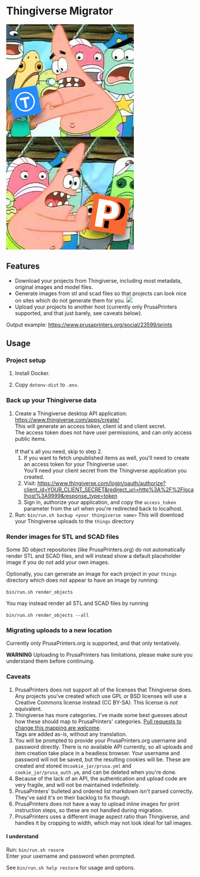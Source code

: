# Thingiverse Migrator
![Push it over there](assets/patrick.jpg)

## Features

* Download your projects from Thingiverse, including most metadata, original images and model files.
* Generate images from stl and scad files so that projects can look nice on sites which do not generate them for you. [<img src="https://github.com/Billiam/thingiverse-migrator/raw/master/assets/render.png" width=100>](https://github.com/Billiam/thingiverse-migrator/raw/master/assets/render.png)
* Upload your projects to another host (currently only PrusaPrinters supported, and that just barely, see caveats below).

Output example: https://www.prusaprinters.org/social/23599/prints

## Usage

### Project setup

1. Install Docker.

2. Copy `dotenv-dist` to `.env`.

### Back up your Thingiverse data

1. Create a Thingiverse desktop API application: https://www.thingiverse.com/apps/create/  
This will generate an access token, client id and client secret.  
The access token does not have user permissions, and can only access public items.  
<br>If that's all you need, skip to step 2.
    1. If you want to fetch unpublished items as well, you'll need to create an access token for your Thingiverse user.  
  You'll need your client secret from the Thingiverse application you created.
    2. Visit: https://www.thingiverse.com/login/oauth/authorize?client_id=YOUR_CLIENT_SECRET&redirect_uri=http%3A%2F%2Flocalhost%3A9999&response_type=token
    3. Sign in, authorize your application, and copy the `access_token` parameter from the url when you're redirected back to localhost.
2. Run: `bin/run.sh backup <your thingiverse name>`
 This will download your Thingiverse uploads to the `things` directory


### Render images for STL and SCAD files

Some 3D object repositories (like PrusaPrinters.org) do not automatically render STL and SCAD files,
and will instead show a default placeholder image if you do not add your own images.

Optionally, you can generate an image for each project in your `things` directory which does not appear to have an image 
by running:

`bin/run.sh render_objects`

You may instead render all STL and SCAD files by running

`bin/run.sh render_objects --all`

### Migrating uploads to a new location

Currently only PrusaPrinters.org is supported, and that only tentatively.

**WARNING** Uploading to PrusaPrinters has limitations, 
please make sure you understand them before continuing.

### Caveats

1. PrusaPrinters does not support all of the licenses that Thingiverse does. Any projects
you've created which use GPL or BSD licenses will use a Creative Commons license instead (CC BY-SA).
This license is _not_ equivalent.
2. Thingiverse has more categories. I've made some best guesses about how these should map to 
PrusaPrinters' categories. [Pull requests to change this mapping are welcome](lib/prusa/uploader.rb).  
Tags are added as-is, without any translation.
3. You will be prompted to provide your PrusaPrinters.org username and password directly. There is no available
API currently, so all uploads and item creation take place in a headless browser. Your username and password
will not be saved, but the resulting cookies will be. These are created and stored in`cookie_jar/prusa.yml` and 
`cookie_jar/prusa_auth.ym`, and can be deleted when you're done.
4. Because of the lack of an API, the authentication and upload code are very fragile, and
will not be maintained indefinitely.
5. PrusaPrinters' bulleted and ordered list markdown isn't parsed correctly. They've said it's on their backlog to fix though.
6. PrusaPrinters does not have a way to upload inline images for print instruction steps, so these are not handled during
migration.
7. PrusaPrinters uses a different image aspect ratio than Thingiverse, and handles it by cropping to width, which may 
not look ideal for tall images.

#### I understand

Run: `bin/run.sh resore`  
Enter your username and password when prompted.

See `bin/run.sh help restore` for usage and options.
